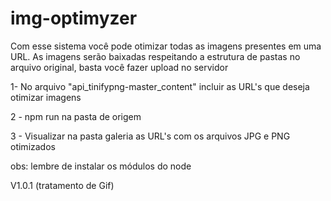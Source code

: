 # img-optimyzer
Com esse sistema você pode otimizar todas as imagens presentes em uma URL. As imagens serão baixadas respeitando a estrutura de pastas no arquivo original, basta você fazer upload no servidor

1- No arquivo "api_tinifypng-master\_content" incluir as URL's que deseja otimizar imagens

2 - npm run na pasta de origem

3 - Visualizar na pasta galeria as URL's com os arquivos JPG e PNG otimizados

obs: lembre de instalar os módulos do node

V1.0.1 (tratamento de Gif)